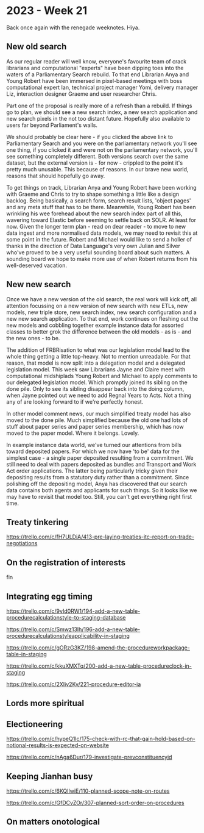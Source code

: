 # 2023 - Week 21

Back once again with the renegade weeknotes. Hiya.

## New old search

As our regular reader will well know, everyone's favourite team of crack librarians and computational "experts" have been dipping toes into the waters of a Parliamentary Search rebuild. To that end Librarian Anya and Young Robert have been immersed in pixel-based meetings with boss computational expert Ian, technical project manager Yomi, delivery manager Liz, interaction designer Graeme and user researcher Chris.

Part one of the proposal is really more of a refresh than a rebuild. If things go to plan, we should see a new search index, a new search application and new search pixels in the not too distant future. Hopefully also available to users far beyond Parliament's walls.

We should probably be clear here - if you clicked the above link to Parliamentary Search and you were on the parliamentary network you'll see one thing, if you clicked it and were not on the parliamentary network, you'll see something completely different. Both versions search over the same dataset, but the external version is - for now - crippled to the point it's pretty much unusable. This because of reasons. In our brave new world, reasons that should hopefully go away.

To get things on track, Librarian Anya and Young Robert have been working with Graeme and Chris to try to shape something a little like a design backlog. Being basically, a search form, search result lists, 'object pages' and any meta stuff that has to be there. Meanwhile, Young Robert has been wrinkling his wee forehead about the new search index part of all this, wavering toward Elastic before seeming to settle back on SOLR. At least for now. Given the longer term plan - read on dear reader - to move to new data ingest and more normalised data models, we may need to revisit this at some point in the future. Robert and Michael would like to send a holler of thanks in the direction of Data Language's very own Julian and Silver who've proved to be a very useful sounding board about such matters. A sounding board we hope to make more use of when Robert returns from his well-deserved vacation.

## New new search

Once we have a new version of the old search, the real work will kick off, all attention focussing on a new version of new search with new ETLs, new models, new triple store, new search index, new search configuration and a new new search application. To that end, work continues on fleshing out the new models and cobbling together example instance data for assorted classes to better grok the difference between the old models - as is - and the new ones - to be.

The addition of FRBRisation to what was our legislation model lead to the whole thing getting a little top-heavy. Not to mention unreadable. For that reason, that model is now split into a delegation model and a delegated legislation model. This week saw Librarians Jayne and Claire meet with computational midshiplads Young Robert and Michael to apply comments to our delegated legislation model. Which promptly joined its sibling on the done pile. Only to see its sibling disappear back into the doing column, when Jayne pointed out we need to add Regnal Years to Acts. Not a thing any of are looking forward to if we're perfectly honest.

In other model comment news, our much simplified treaty model has also moved to the done pile. Much simplified because the old one had lots of stuff about paper series and paper series membership, which has now moved to the paper model. Where it belongs. Lovely.

In example instance data world, we've turned our attentions from bills toward deposited papers. For which we now have 'to be' data for the simplest case - a single paper deposited resulting from a commitment. We still need to deal with papers deposited as bundles and Transport and Work Act order applications. The latter being particularly tricky given their depositing results from a statutory duty rather than a commitment. Since polishing off the depositing model, Anya has discovered that our search data contains both agents and applicants for such things. So it looks like we may have to revisit that model too. Still, you can't get everything right first time. 

## Treaty tinkering

https://trello.com/c/fH7ULDiA/413-pre-laying-treaties-itc-report-on-trade-negotiations

## On the registration of interests

fin

## Integrating egg timing

https://trello.com/c/9vId0RW1/194-add-a-new-table-procedurecalculationstyle-to-staging-database

https://trello.com/c/Smwz13Ih/196-add-a-new-table-procedurecalculationstyleapplicability-in-staging

https://trello.com/c/gORzG3KZ/198-amend-the-procedureworkpackage-table-in-staging

https://trello.com/c/kkuXMXTq/200-add-a-new-table-procedureclock-in-staging



https://trello.com/c/2XIiv2Kv/221-procedure-editor-ia

## Lords more spiritual




## Electioneering

https://trello.com/c/hypeQ1Ic/175-check-with-rc-that-gain-hold-based-on-notional-results-is-expected-on-website

https://trello.com/c/nAga6Dur/179-investigate-prevconstituencyid


## Keeping Jianhan busy
https://trello.com/c/6KQlIwiE/110-planned-scope-note-on-routes

https://trello.com/c/GfDCvZOr/307-planned-sort-order-on-procedures





## On matters onotological


